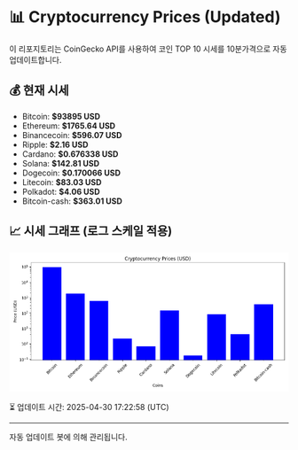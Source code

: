 
# 📊 Cryptocurrency Prices (Updated)

이 리포지토리는 CoinGecko API를 사용하여 코인 TOP 10 시세를 10분가격으로 자동 업데이트합니다.

## 💰 현재 시세
- Bitcoin: **$93895 USD**
- Ethereum: **$1765.64 USD**
- Binancecoin: **$596.07 USD**
- Ripple: **$2.16 USD**
- Cardano: **$0.676338 USD**
- Solana: **$142.81 USD**
- Dogecoin: **$0.170066 USD**
- Litecoin: **$83.03 USD**
- Polkadot: **$4.06 USD**
- Bitcoin-cash: **$363.01 USD**

## 📈 시세 그래프 (로그 스케일 적용)
![Crypto Prices](crypto_prices.png)

⏳ 업데이트 시간: 2025-04-30 17:22:58 (UTC)

---
자동 업데이트 봇에 의해 관리됩니다.
